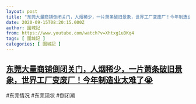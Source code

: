 ```yaml
---
layout: post
title: "东莞大量商铺倒闭关门，人烟稀少，一片萧条破旧景象，世界工厂变废厂！今年制造业太难了😭"
date: 2020-09-15T08:20:15.000Z
author: 圍城記
from: https://www.youtube.com/watch?v=Xhtxg1uDKq4
tags: [ 圍城記 ]
categories: [ 圍城記 ]
---
```

<!--1600158015000-->
[东莞大量商铺倒闭关门，人烟稀少，一片萧条破旧景象，世界工厂变废厂！今年制造业太难了😭](https://www.youtube.com/watch?v=Xhtxg1uDKq4)
------

<div>
#东莞情况 #东莞现状 #倒闭潮
</div>
